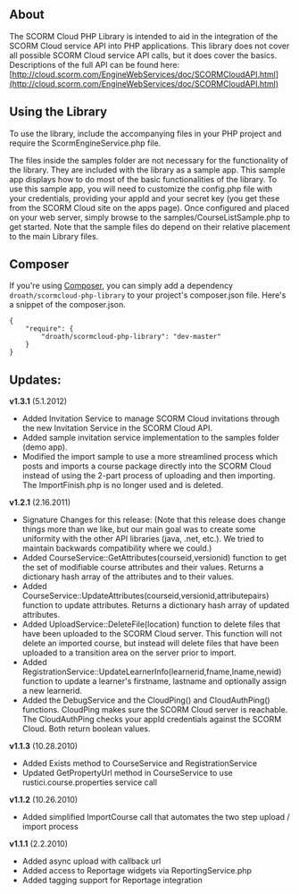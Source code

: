 ## About
The SCORM Cloud PHP Library is intended to aid in the integration of the SCORM Cloud service API into PHP applications.  This library does not cover all possible SCORM Cloud service API calls, but it does cover the basics. Descriptions of the full API can be found here: [http://cloud.scorm.com/EngineWebServices/doc/SCORMCloudAPI.html](http://cloud.scorm.com/EngineWebServices/doc/SCORMCloudAPI.html)

## Using the Library
To use the library, include the accompanying files in your PHP project and require the ScormEngineService.php file.

The files inside the samples folder are not necessary for the functionality of the library. They are included with the library as a sample app. This sample app displays how to do most of the basic functionalities of the library.  To use this sample app, you will need to customize the config.php file with your credentials, providing your appId and your secret key (you get these from the SCORM Cloud site on the apps page).  Once configured and placed on your web server, simply browse to the samples/CourseListSample.php to get started. Note that the sample files do depend on their relative placement to the main Library files.

## Composer
If you're using [Composer](http://getcomposer.org/), you can simply add a dependency `droath/scormcloud-php-library` to your project's composer.json file. Here's a snippet of the composer.json.

    {
        "require": {
            "droath/scormcloud-php-library": "dev-master"
        }
    }


## Updates:

**v1.3.1** (5.1.2012)

  - Added Invitation Service to manage SCORM Cloud invitations through the new Invitation Service in the SCORM Cloud API.
  - Added sample invitation service implementation to the samples folder (demo app).
  - Modified the import sample to use a more streamlined process which posts and imports a course package directly into the SCORM Cloud instead of using the 2-part process of uploading and then importing. The ImportFinish.php is no longer used and is deleted.

**v1.2.1** (2.16.2011)

  - Signature Changes for this release: (Note that this release does change things more than we like, but our main goal was to create some uniformity with the other API libraries (java, .net, etc.). We tried to maintain backwards compatibility where we could.)
  - Added CourseService::GetAttributes(courseid,versionid) function to get the set of modifiable course attributes and their values. Returns a dictionary hash array of the attributes and to their values.
  - Added CourseService::UpdateAttributes(courseid,versionid,attributepairs) function to update attributes. Returns a dictionary hash array of updated attributes.
  - Added UploadService::DeleteFile(location) function to delete files that have been uploaded to the SCORM Cloud server. This function will not delete an imported course, but instead will delete files that have been uploaded to a transition area on the server prior to import.
  - Added RegistrationService::UpdateLearnerInfo(learnerid,fname,lname,newid) function to update a learner's firstname, lastname and optionally assign a new learnerid.
  - Added the DebugService and the CloudPing() and CloudAuthPing() functions.  CloudPing makes sure the SCORM Cloud server is reachable. The CloudAuthPing checks your appId credentials against the SCORM Cloud.  Both return boolean values.

**v1.1.3** (10.28.2010)

  - Added Exists method to CourseService and RegistrationService
  - Updated GetPropertyUrl method in CourseService to use rustici.course.properties service call

**v1.1.2** (10.26.2010)

  - Added simplified ImportCourse call that automates the two step upload / import process

**v1.1.1** (2.2.2010)

  - Added async upload with callback url
  - Added access to Reportage widgets via ReportingService.php
  - Added tagging support for Reportage integration
